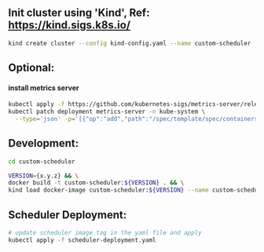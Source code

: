## Init cluster using 'Kind', Ref: https://kind.sigs.k8s.io/
```bash
kind create cluster --config kind-config.yaml --name custom-scheduler
```

## Optional:
#### install metrics server
```bash
kubectl apply -f https://github.com/kubernetes-sigs/metrics-server/releases/latest/download/components.yaml && \
kubectl patch deployment metrics-server -n kube-system \
  --type='json' -p='[{"op":"add","path":"/spec/template/spec/containers/0/args/-", "value":"--kubelet-insecure-tls"}]'
```


## Development:
```bash
cd custom-scheduler
```
```bash
VERSION={x.y.z} && \
docker build -t custom-scheduler:${VERSION} . && \
kind load docker-image custom-scheduler:${VERSION} --name custom-scheduler
```


## Scheduler Deployment:
```bash
# update scheduler image tag in the yaml file and apply
kubectl apply -f scheduler-deployment.yaml
```

